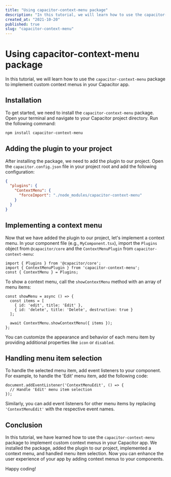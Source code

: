```yaml
---
title: "Using capacitor-context-menu package"
description: "In this tutorial, we will learn how to use the capacitor-context-menu package to implement custom context menus in your Capacitor app."
created_at: "2021-10-20"
published: true
slug: "capacitor-context-menu"
---
```


# Using capacitor-context-menu package

In this tutorial, we will learn how to use the `capacitor-context-menu` package to implement custom context menus in your Capacitor app. 

## Installation

To get started, we need to install the `capacitor-context-menu` package. Open your terminal and navigate to your Capacitor project directory. Run the following command:

```bash
npm install capacitor-context-menu
```

## Adding the plugin to your project

After installing the package, we need to add the plugin to our project. Open the `capacitor.config.json` file in your project root and add the following configuration:

```json
{
  "plugins": {
    "ContextMenu": {
      "forceImport": "./node_modules/capacitor-context-menu"
    }
  }
}
```

## Implementing a context menu

Now that we have added the plugin to our project, let's implement a context menu. In your component file (e.g., `MyComponent.tsx`), import the `Plugins` object from `@capacitor/core` and the `ContextMenuPlugin` from `capacitor-context-menu`:

```tsx
import { Plugins } from '@capacitor/core';
import { ContextMenuPlugin } from 'capacitor-context-menu';
const { ContextMenu } = Plugins;
```

To show a context menu, call the `showContextMenu` method with an array of menu items:

```tsx
const showMenu = async () => {
  const items = [
    { id: 'edit', title: 'Edit' },
    { id: 'delete', title: 'Delete', destructive: true }
  ];

  await ContextMenu.showContextMenu({ items });
};
```

You can customize the appearance and behavior of each menu item by providing additional properties like `icon` or `disabled`.

## Handling menu item selection

To handle the selected menu item, add event listeners to your component. For example, to handle the 'Edit' menu item, add the following code:

```tsx
document.addEventListener('ContextMenuEdit', () => {
  // Handle 'Edit' menu item selection
});
```

Similarly, you can add event listeners for other menu items by replacing `'ContextMenuEdit'` with the respective event names.

## Conclusion

In this tutorial, we have learned how to use the `capacitor-context-menu` package to implement custom context menus in your Capacitor app. We installed the package, added the plugin to our project, implemented a context menu, and handled menu item selection. Now you can enhance the user experience of your app by adding context menus to your components.

Happy coding!